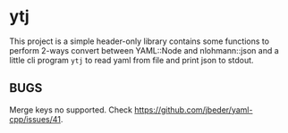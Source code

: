 # ytj

This project is a simple header-only library contains some functions
to perform 2-ways convert between YAML::Node and nlohmann::json
and a little cli program `ytj` to read yaml from file and print json to stdout.

## BUGS

Merge keys no supported. Check https://github.com/jbeder/yaml-cpp/issues/41.
